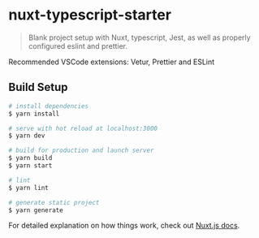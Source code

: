 # nuxt-typescript-starter

> Blank project setup with Nuxt, typescript, Jest, as well as properly configured eslint and prettier.

Recommended VSCode extensions: Vetur, Prettier and ESLint

## Build Setup

``` bash
# install dependencies
$ yarn install

# serve with hot reload at localhost:3000
$ yarn dev

# build for production and launch server
$ yarn build
$ yarn start

# lint
$ yarn lint

# generate static project
$ yarn generate
```

For detailed explanation on how things work, check out [Nuxt.js docs](https://nuxtjs.org).
